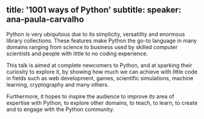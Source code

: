 title: '1001 ways of Python'
subtitle:
speaker: ana-paula-carvalho
---
Python is very ubiquitous due to its simplicity, versatility and enormous library collections. These features make Python the go-to language in many domains ranging from science to business used by skilled computer scientists and people with little to no coding experience.

This talk is aimed at complete newcomers to Python, and at sparking their curiosity to explore it, by showing how much we can achieve with little code in fields such as web development, games, scientific simulations, machine learning, cryptography and many others.

Furthermore, it hopes to inspire the audience to improve its area of expertise with Python, to explore other domains, to teach, to learn, to create and to engage with the Python community.